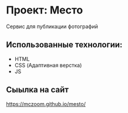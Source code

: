 # Проект: Место
Сервис для публикации фотографий

## Использованные технологии:
- HTML
- CSS (Адаптивная верстка)
- JS

## Сыылка на сайт
https://mczoom.github.io/mesto/
